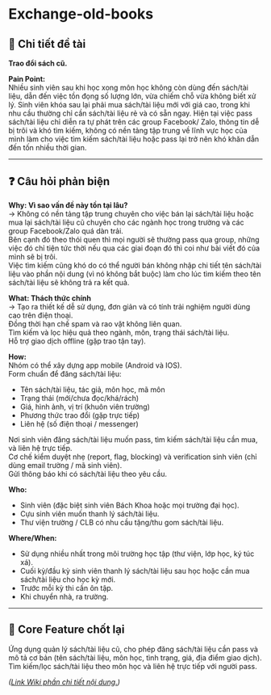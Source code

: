 # Exchange-old-books

## 🔎 Chi tiết đề tài
**Trao đổi sách cũ.**

**Pain Point:**  
Nhiều sinh viên sau khi học xong môn học không còn dùng đến sách/tài liệu, dẫn đến việc tồn đọng số lượng lớn, vừa chiếm chỗ vừa không biết xử lý. Sinh viên khóa sau lại phải mua sách/tài liệu mới với giá cao, trong khi nhu cầu thường chỉ cần sách/tài liệu rẻ và có sẵn ngay. Hiện tại việc pass sách/tài liệu chỉ diễn ra tự phát trên các group Facebook/ Zalo, thông tin dễ bị trôi và khó tìm kiếm, không có nền tảng tập trung về lĩnh vực học của mình làm cho việc tìm kiếm sách/tài liệu hoặc pass lại trở nên khó khăn dẫn đến tốn nhiều thời gian.  

---

## ❓ Câu hỏi phản biện

**Why: Vì sao vấn đề này tồn tại lâu?**  
→ Không có nền tảng tập trung chuyên cho việc bán lại sách/tài liệu hoặc mua lại sách/tài liệu cũ chuyên cho các ngành học trong trường và các group Facebook/Zalo quá dàn trải.  
Bên cạnh đó theo thói quen thì mọi người sẽ thường pass qua group, những việc đó chỉ tiện tức thời nếu qua các giai đoạn đó thì coi như bài viết đó của mình sẽ bị trôi.  
Việc tìm kiếm cũng khó do có thể người bán không nhập chi tiết tên sách/tài liệu vào phần nội dung (vì nó không bắt buộc) làm cho lúc tìm kiếm theo tên sách/tài liệu sẽ không trả ra kết quả.  

**What: Thách thức chính**  
→ Tạo ra thiết kế dễ sử dụng, đơn giản và có tính trải nghiệm người dùng cao trên điện thoại.  
Đồng thời hạn chế spam và rao vặt không liên quan.  
Tìm kiếm và lọc hiệu quả theo ngành, môn, trạng thái sách/tài liệu.  
Hỗ trợ giao dịch offline (gặp trao tận tay).  

**How:**  
Nhóm có thể xây dựng app mobile (Android và IOS).  
Form chuẩn để đăng sách/tài liệu:  
- Tên sách/tài liệu, tác giả, môn học, mã môn  
- Trạng thái (mới/chưa đọc/khá/rách)  
- Giá, hình ảnh, vị trí (khuôn viên trường)  
- Phương thức trao đổi (gặp trực tiếp)  
- Liên hệ (số điện thoại / messenger)  

Nơi sinh viên đăng sách/tài liệu muốn pass, tìm kiếm sách/tài liệu cần mua, và liên hệ trực tiếp.  
Cơ chế kiểm duyệt nhẹ (report, flag, blocking) và verification sinh viên (chỉ dùng email trường / mã sinh viên).  
Gửi thông báo khi có sách/tài liệu theo yêu cầu.  

**Who:**  
- Sinh viên (đặc biệt sinh viên Bách Khoa hoặc mọi trường đại học).  
- Cựu sinh viên muốn thanh lý sách/tài liệu.  
- Thư viện trường / CLB có nhu cầu tặng/thu gom sách/tài liệu.  

**Where/When:**  
- Sử dụng nhiều nhất trong môi trường học tập (thư viện, lớp học, ký túc xá).  
- Cuối kỳ/đầu kỳ sinh viên thanh lý sách/tài liệu sau học hoặc cần mua sách/tài liệu cho học kỳ mới.  
- Trước mỗi kỳ thi cần ôn tập.  
- Khi chuyển nhà, ra trường.  

---

## 🚀 Core Feature chốt lại
Ứng dụng quản lý sách/tài liệu cũ, cho phép đăng sách/tài liệu cần pass và mô tả cơ bản (tên sách/tài liệu, môn học, tình trạng, giá, địa điểm giao dịch).  
Tìm kiếm/lọc sách/tài liệu theo môn học và liên hệ trực tiếp với người pass.  

*([Link Wiki phần chi tiết nội dung.](https://github.com/Nhom-4-ng-i/Exchange-old-books.wiki.git))*  
